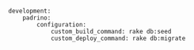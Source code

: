 <!-- layout:code post: padrino-stacks_custom-commands -->

```

development:
    padrino:
        configuration:
            custom_build_command: rake db:seed
            custom_deploy_command: rake db:migrate

```
